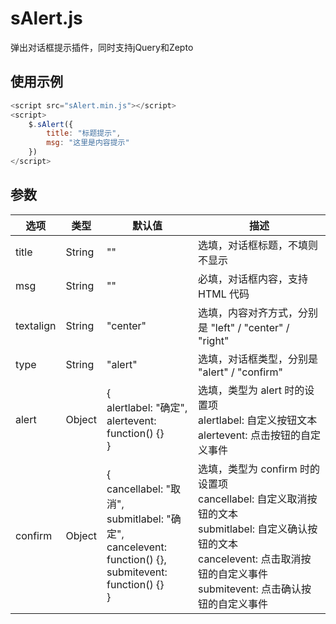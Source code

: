 # sAlert.js
弹出对话框提示插件，同时支持jQuery和Zepto

## 使用示例

```javascript
<script src="sAlert.min.js"></script>
<script>
    $.sAlert({
        title: "标题提示",
        msg: "这里是内容提示"
    })
</script>
```

## 参数

选项 | 类型 | 默认值 | 描述
---- | ---- | ------ | ----
title | String | "" | 选填，对话框标题，不填则不显示
msg | String | "" | 必填，对话框内容，支持 HTML 代码
textalign | String | "center" | 选填，内容对齐方式，分别是 "left" / "center" / "right"
type | String | "alert" | 选填，对话框类型，分别是 "alert" / "confirm"
alert | Object | {<br/>alertlabel: "确定",<br/>alertevent: function() {}<br/>} | 选填，类型为 alert 时的设置项<br/>alertlabel: 自定义按钮文本<br/>alertevent: 点击按钮的自定义事件
confirm | Object |  {<br/>cancellabel: "取消",<br/>submitlabel: "确定",<br/>cancelevent: function() {},<br/>submitevent: function() {}<br/>} | 选填，类型为 confirm 时的设置项<br/>cancellabel: 自定义取消按钮的文本<br/>submitlabel: 自定义确认按钮的文本<br/>cancelevent: 点击取消按钮的自定义事件<br/>submitevent: 点击确认按钮的自定义事件

